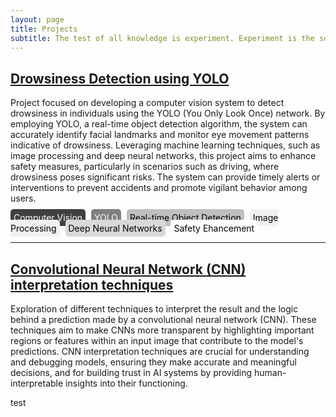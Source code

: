 ```yaml
---
layout: page
title: Projects
subtitle: The test of all knowledge is experiment. Experiment is the sole judge of scientific 'truth'
---
```


## [Drowsiness Detection using YOLO](https://github.com/franciscomesquitaAI/Drowsiness-Detection)

Project focused on developing a computer vision system to detect drowsiness in individuals using the YOLO (You Only Look Once) network. By employing YOLO, a real-time object detection algorithm, the system can accurately identify facial landmarks and monitor eye movement patterns indicative of drowsiness. Leveraging machine learning techniques, such as image processing and deep neural networks, this project aims to enhance safety measures, particularly in scenarios such as driving, where drowsiness poses significant risks. The system can provide timely alerts or interventions to prevent accidents and promote vigilant behavior among users.

<span style="background-color: #404040; color: white; padding: 5px; border-radius: 5px; margin-right: 5px;">Computer Vision</span>
<span style="background-color: #808080; color: white; padding: 5px; border-radius: 5px; margin-right: 5px;">YOLO</span>
<span style="background-color: #BFBFBF; color: black; padding: 5px; border-radius: 5px; margin-right: 5px;">Real-time Object Detection</span>
<span style="background-color: #F0F0F0; color: black; padding: 5px; border-radius: 5px; margin-right: 5px;">Image Processing</span>
<span style="background-color: #D9D9D9; color: black; padding: 5px; border-radius: 5px; margin-right: 5px;">Deep Neural Networks</span>
<span style="background-color: #FFFFFF; color: black; padding: 5px; border-radius: 5px; margin-right: 5px;">Safety Ehancement</span>

---

## [Convolutional Neural Network (CNN) interpretation techniques](https://github.com/franciscomesquitaAI/CNN-Interpretation)

Exploration of different techniques to interpret the result and the logic behind a prediction made by a convolutional neural network (CNN). These techniques aim to make CNNs more transparent by highlighting important regions or features within an input image that contribute to the model's predictions. CNN interpretation techniques are crucial for understanding and debugging models, ensuring they make accurate and meaningful decisions, and for building trust in AI systems by providing human-interpretable insights into their functioning.


test
